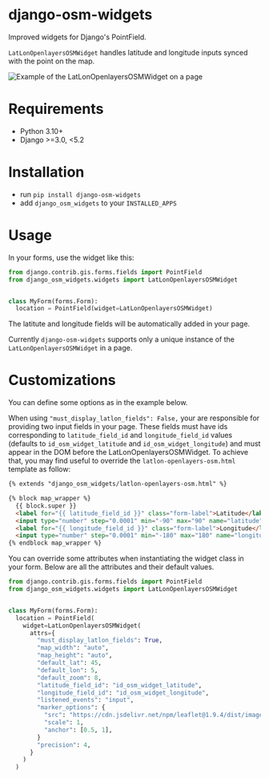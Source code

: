 # django-osm-widgets

Improved widgets for Django's PointField.

`LatLonOpenlayersOSMWidget` handles latitude and longitude inputs synced with the point on the map.


![Example of the LatLonOpenlayersOSMWidget on a page](https://gitlab.com/kapt/open-source/django-osm-widgets/-/raw/main/preview.jpg)

# Requirements

- Python 3.10+
- Django >=3.0, <5.2

# Installation

- run `pip install django-osm-widgets`
- add `django_osm_widgets` to your `INSTALLED_APPS`

# Usage

In your forms, use the widget like this:

```py
from django.contrib.gis.forms.fields import PointField
from django_osm_widgets.widgets import LatLonOpenlayersOSMWidget


class MyForm(forms.Form):
  location = PointField(widget=LatLonOpenlayersOSMWidget)
```

The latitute and longitude fields will be automatically added in your page.

Currently `django-osm-widgets` supports only a unique instance of the `LatLonOpenlayersOSMWidget` in a page.

# Customizations

You can define some options as in the example below.

When using `"must_display_latlon_fields": False,` your are responsible for providing two input fields in your page. These fields must have ids corresponding to `latitude_field_id` and `longitude_field_id` values (defaults to `id_osm_widget_latitude` and `id_osm_widget_longitude`) and must appear in the DOM before the LatLonOpenlayersOSMWidget. To achieve that, you may find useful to override the `latlon-openlayers-osm.html` template as follow:

```html
{% extends "django_osm_widgets/latlon-openlayers-osm.html" %}

{% block map_wrapper %}
  {{ block.super }}
  <label for="{{ latitude_field_id }}" class="form-label">Latitude</label>
  <input type="number" step="0.0001" min="-90" max="90" name="latitude" id="{{ latitude_field_id }}" placeholder="for example: 45.123456" class="form-control">
  <label for="{{ longitude_field_id }}" class="form-label">Longitude</label>
  <input type="number" step="0.0001" min="-180" max="180" name="longitude" id="{{ longitude_field_id }}" placeholder="for example: 2.123456" class="form-control">
{% endblock map_wrapper %}
```

You can override some attributes when instantiating the widget class in your form. Below are all the attributes and their default values.

```py
from django.contrib.gis.forms.fields import PointField
from django_osm_widgets.widgets import LatLonOpenlayersOSMWidget


class MyForm(forms.Form):
  location = PointField(
    widget=LatLonOpenlayersOSMWidget(
      attrs={
        "must_display_latlon_fields": True,
        "map_width": "auto",
        "map_height": "auto",
        "default_lat": 45,
        "default_lon": 5,
        "default_zoom": 8,
        "latitude_field_id": "id_osm_widget_latitude",
        "longitude_field_id": "id_osm_widget_longitude",
        "listened_events": "input",
        "marker_options": {
          "src": "https://cdn.jsdelivr.net/npm/leaflet@1.9.4/dist/images/marker-icon.png",
          "scale": 1,
          "anchor": [0.5, 1],
        }
        "precision": 4,
      }
    )
  )
```
